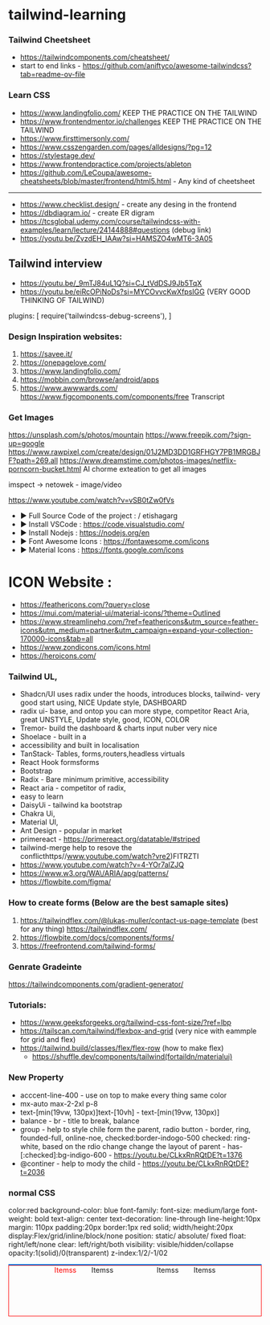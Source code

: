 # tailwind-learning

### Tailwind Cheetsheet
 - https://tailwindcomponents.com/cheatsheet/
 - start to end links - https://github.com/aniftyco/awesome-tailwindcss?tab=readme-ov-file

### Learn CSS
 - https://www.landingfolio.com/ KEEP THE PRACTICE ON THE TAILWIND
 - https://www.frontendmentor.io/challenges KEEP THE PRACTICE ON THE TAILWIND
 - https://www.firsttimersonly.com/
 - https://www.csszengarden.com/pages/alldesigns/?pg=12
 - https://stylestage.dev/
 - https://www.frontendpractice.com/projects/ableton
 - https://github.com/LeCoupa/awesome-cheatsheets/blob/master/frontend/html5.html - Any kind of cheetsheet

******************
 - https://www.checklist.design/ - create any desing in the frontend
 - https://dbdiagram.io/         - create ER digram
 - https://tcsglobal.udemy.com/course/tailwindcss-with-examples/learn/lecture/24144888#questions (debug link) 
  - https://youtu.be/ZvzdEH_IAAw?si=HAMSZO4wMT6-3A05
 
## Tailwind interview
  - https://youtu.be/_9mTJ84uL1Q?si=CJ_tVdDSJ9Jb5TqX
  - https://youtu.be/eiRcOPiNoDs?si=MYCOvvcKwXfpsIGG (VERY GOOD THINKING OF TAILWIND)

  plugins: [
    require('tailwindcss-debug-screens'),
  ]

### Design Inspiration websites:
1. https://savee.it/
2. https://onepagelove.com/
3. https://www.landingfolio.com/
4. https://mobbin.com/browse/android/apps
5. https://www.awwwards.com/
https://www.figcomponents.com/components/free
Transcript

### Get Images
https://unsplash.com/s/photos/mountain
https://www.freepik.com/?sign-up=google
https://www.rawpixel.com/create/design/01J2MD3DD1GRFHGY7PB1MRGBJF?path=269.all
https://www.dreamstime.com/photos-images/netflix-porncorn-bucket.html
AI chorme exteation to get all images

imspect -> netowek - image/video

https://www.youtube.com/watch?v=vSB0tZw0fVs
 - ► Full Source Code of the project :   / etishagarg  
 - ► Install VSCode : https://code.visualstudio.com/
 - ► Install Nodejs : https://nodejs.org/en
 - ► Font Awesome Icons : https://fontawesome.com/icons
 - ► Material Icons : https://fonts.google.com/icons


 # ICON Website :
  - https://feathericons.com/?query=close
  - https://mui.com/material-ui/material-icons/?theme=Outlined
  - https://www.streamlinehq.com/?ref=feathericons&utm_source=feather-icons&utm_medium=partner&utm_campaign=expand-your-collection-170000-icons&tab=all
  - https://www.zondicons.com/icons.html
  - https://heroicons.com/


### Tailwind UL,
 - Shadcn/UI uses radix under the hoods, introduces blocks, tailwind- very good start using, NICE Update style, DASHBOARD
 - radix ui- base, and ontop you can more stype, competitor React Aria, great UNSTYLE, Update style, good, ICON, COLOR
 - Tremor- build the dashboard & charts input nuber very nice
 - Shoelace - built in a
 - accessibility and built in localisation
 - TanStack- Tables, forms,routers,headless virtuals
 - React Hook formsforms
 - Bootstrap
 - Radix - Bare minimum primitive, accessibility
 - React aria - competitor of radix,
 - easy to learn
 - DaisyUi - tailwind ka bootstrap
 - Chakra Ui,
 - Material UI,
 - Ant Design - popular in market
 - primereact - https://primereact.org/datatable/#striped
 - tailwind-merge help to resove the conflicthttps//www.youtube.com/watch?vre2)FITRZTI
 - https://www.youtube.com/watch?v=4-YOr7alZJQ
 - https://www.w3.org/WA\/ARIA/apg/patterns/
 - https://flowbite.com/figma/

### How to create forms (Below are the best samaple sites)
1. https://tailwindflex.com/@lukas-muller/contact-us-page-template (best for any thing)
    https://tailwindflex.com/
2. https://flowbite.com/docs/components/forms/
3. https://freefrontend.com/tailwind-forms/

### Genrate Gradeinte
https://tailwindcomponents.com/gradient-generator/

### Tutorials:

 - https://www.geeksforgeeks.org/tailwind-css-font-size/?ref=lbp
 - https://tailscan.com/tailwind/flexbox-and-grid (very nice with eammple for grid and flex)
 - https://tailwind.build/classes/flex/flex-row (how to make flex)
    - https://shuffle.dev/components/tailwind(fortaildn/materialui)


### New Property
 - acccent-line-400  - use on top to make every thing same color
 - mx-auto max-2-2xl p-8 
 - text-[min(19vw, 130px)]text-[10vh] - text-[min(19vw, 130px)]
 - balance - br - title to break, balance
 - group - help to style chile form the parent, radio button - border, ring, founded-full, online-noe, checked:border-indogo-500    checked: ring-white,     based on the rdio change change the layout of parent - has-[:checked]:bg-indigo-600 - https://youtu.be/CLkxRnRQtDE?t=1376
 - @continer - help to mody the child - https://youtu.be/CLkxRnRQtDE?t=2036


###  normal CSS
color:red
background-color: blue
font-family:
font-size: medium/large
font-weight: bold
text-align: center
text-decoration: line-through
line-height:10px
margin: 110px
padding:20px
border:1px red solid;
width/height:20px
display:Flex/grid/inline/block/none
position: static/ absolute/ fixed
float: right/left/none
clear: left/right/both
visibility: visible/hidden/collapse
opacity:1(solid)/0(transparent)
z-index:1/2/-1/02

<div class="mx-auto w-1/2 rounded-lg bg-gray-200 py-8 px-4 shadow-md" style="border: 1px solid #007bff;"></div>

<div style="display:flex; flex-direction: row; justify-content: center; gap:30px;border: 1px red solid ">
  <div class="" style="color: #ff0000;">Itemss</div>
  <div class="" style="background-color: light-blue; width:100px; height:100px">Itemss</div>
  <div class="" style="color: 'red'">Itemss</div>
  <div class="" style="color: 'red'">Itemss</div>
</div>




